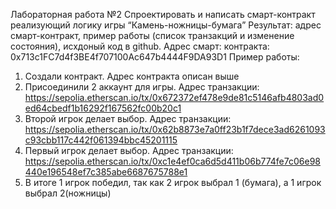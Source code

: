 Лабораторная работа №2
Спроектировать и написать смарт-контракт реализующий логику игры “Камень-ножницы-бумага”
Результат: адрес смарт-контракт, пример работы (список транзакций и изменение состояния), исхдоный код в github.
Адрес смарт: контракта: 0x713c1FC7d4f3BE4f707100Ac647b4444F9DA93D1
Пример работы: 
1.	Создали контракт. Адрес контракта описан выше
2.	Присоединили 2 аккаунт для игры. Адрес транзакции: https://sepolia.etherscan.io/tx/0x672372ef478e9de81c5146afb4803ad0ed64cbedf1b16292f167562fc00b20c1
3.	Второй игрок делает выбор. Адрес транзакции: https://sepolia.etherscan.io/tx/0x62b8873e7a0ff23b1f7dece3ad6261093c93cbb117c442f061394bbc45201115
4.	Первый игрок делает выбор. Адрес транзакции: https://sepolia.etherscan.io/tx/0xc1e4ef0ca6d5d411b06b774fe7c06e98440e196548ef7c385abe6687675788e1
5.	В итоге 1 игрок победил, так как 2 игрок выбрал 1 (бумага), а 1 игрок выбрал 2(ножницы)
